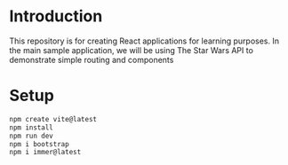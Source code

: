 # Introduction
This repository is for creating React applications for learning purposes. In the main sample application, we will be using The Star Wars API to demonstrate simple routing and components

# Setup
```zsh
npm create vite@latest  
npm install  
npm run dev  
npm i bootstrap  
npm i immer@latest  
```
